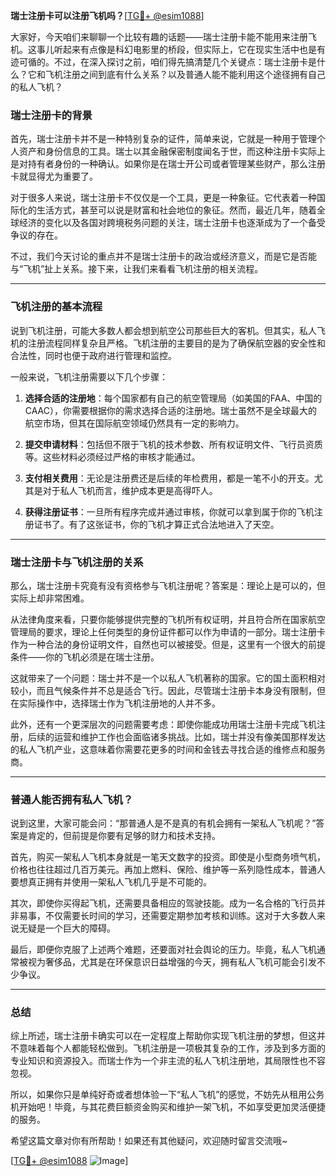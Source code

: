 **瑞士注册卡可以注册飞机吗？**[[TG💪+ @esim1088](https://t.me/s/esim1088)]

大家好，今天咱们来聊聊一个比较有趣的话题——瑞士注册卡能不能用来注册飞机。这事儿听起来有点像是科幻电影里的桥段，但实际上，它在现实生活中也是有迹可循的。不过，在深入探讨之前，咱们得先搞清楚几个关键点：瑞士注册卡是什么？它和飞机注册之间到底有什么关系？以及普通人能不能利用这个途径拥有自己的私人飞机？

### 瑞士注册卡的背景

首先，瑞士注册卡并不是一种特别复杂的证件，简单来说，它就是一种用于管理个人资产和身份信息的工具。瑞士以其金融保密制度闻名于世，而这种注册卡实际上是对持有者身份的一种确认。如果你是在瑞士开公司或者管理某些财产，那么注册卡就显得尤为重要了。

对于很多人来说，瑞士注册卡不仅仅是一个工具，更是一种象征。它代表着一种国际化的生活方式，甚至可以说是财富和社会地位的象征。然而，最近几年，随着全球经济的变化以及各国对跨境税务问题的关注，瑞士注册卡也逐渐成为了一个备受争议的存在。

不过，我们今天讨论的重点并不是瑞士注册卡的政治或经济意义，而是它是否能与“飞机”扯上关系。接下来，让我们来看看飞机注册的相关流程。

---

### 飞机注册的基本流程

说到飞机注册，可能大多数人都会想到航空公司那些巨大的客机。但其实，私人飞机的注册流程同样复杂且严格。飞机注册的主要目的是为了确保航空器的安全性和合法性，同时也便于政府进行管理和监控。

一般来说，飞机注册需要以下几个步骤：

1. **选择合适的注册地**：每个国家都有自己的航空管理局（如美国的FAA、中国的CAAC），你需要根据你的需求选择合适的注册地。瑞士虽然不是全球最大的航空市场，但其在国际航空领域仍然具有一定的影响力。

2. **提交申请材料**：包括但不限于飞机的技术参数、所有权证明文件、飞行员资质等。这些材料必须经过严格的审核才能通过。

3. **支付相关费用**：无论是注册费还是后续的年检费用，都是一笔不小的开支。尤其是对于私人飞机而言，维护成本更是高得吓人。

4. **获得注册证书**：一旦所有程序完成并通过审核，你就可以拿到属于你的飞机注册证书了。有了这张证书，你的飞机才算正式合法地进入了天空。

---

### 瑞士注册卡与飞机注册的关系

那么，瑞士注册卡究竟有没有资格参与飞机注册呢？答案是：理论上是可以的，但实际上却非常困难。

从法律角度来看，只要你能够提供完整的飞机所有权证明，并且符合所在国家航空管理局的要求，理论上任何类型的身份证件都可以作为申请的一部分。瑞士注册卡作为一种合法的身份证明文件，自然也可以被接受。但是，这里有一个很大的前提条件——你的飞机必须是在瑞士注册。

这就带来了一个问题：瑞士并不是一个以私人飞机著称的国家。它的国土面积相对较小，而且气候条件并不总是适合飞行。因此，尽管瑞士注册卡本身没有限制，但在实际操作中，选择瑞士作为飞机注册地的人并不多。

此外，还有一个更深层次的问题需要考虑：即使你能成功用瑞士注册卡完成飞机注册，后续的运营和维护工作也会面临诸多挑战。比如，瑞士并没有像美国那样发达的私人飞机产业，这意味着你需要花更多的时间和金钱去寻找合适的维修点和服务商。

---

### 普通人能否拥有私人飞机？

说到这里，大家可能会问：“那普通人是不是真的有机会拥有一架私人飞机呢？”答案是肯定的，但前提是你要有足够的财力和技术支持。

首先，购买一架私人飞机本身就是一笔天文数字的投资。即使是小型商务喷气机，价格也往往超过几百万美元。再加上燃料、保险、维护等一系列隐性成本，普通人要想真正拥有并使用一架私人飞机几乎是不可能的。

其次，即使你买得起飞机，还需要具备相应的驾驶技能。成为一名合格的飞行员并非易事，不仅需要长时间的学习，还需要定期参加考核和训练。这对于大多数人来说无疑是一个巨大的障碍。

最后，即便你克服了上述两个难题，还要面对社会舆论的压力。毕竟，私人飞机通常被视为奢侈品，尤其是在环保意识日益增强的今天，拥有私人飞机可能会引发不少争议。

---

### 总结

综上所述，瑞士注册卡确实可以在一定程度上帮助你实现飞机注册的梦想，但这并不意味着每个人都能轻松做到。飞机注册是一项极其复杂的工作，涉及到多方面的专业知识和资源投入。而瑞士作为一个非主流的私人飞机注册地，其局限性也不容忽视。

所以，如果你只是单纯好奇或者想体验一下“私人飞机”的感觉，不妨先从租用公务机开始吧！毕竟，与其花费巨额资金购买和维护一架飞机，不如享受更加灵活便捷的服务。

希望这篇文章对你有所帮助！如果还有其他疑问，欢迎随时留言交流哦~ 

[[TG💪+ @esim1088](https://t.me/s/esim1088) ![Image](https://i.postimg.cc/4NQfJmqS/Snipaste-2025-05-13-00-14-12.png)]